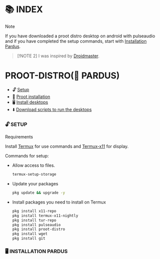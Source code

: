 <!-- PARDUS ON ANDROID -->
# 📚 INDEX

> [!NOTE]  
>If you have downloaded a proot distro desktop on android with pulseaudio and if you have completed the setup commands, start with [Installation Pardus](#installation).

> [!NOTE 2]
>I was inspired by [Droidmaster](https://github.com/LinuxDroidMaster).

# PROOT-DISTRO(🐯 PARDUS) 
* 🔓 [Setup](#setup)
* 📲 [Proot installation](#installation)
* 🖥️ [Install desktops](#desktops)
* ⬇️ [Download scripts to run the desktops](#easy-download)

### 🔓 SETUP <a name=setup></a> 

Requirements

Install [Termux](https://github.com/termux/termux-app/releases/tag/v0.118.0) for use commands and [Termux-x11](https://github.com/termux/termux-x11/releases/tag/nightly) for display.

Commands for setup:

* Allow access to files. 
  ```sh
  termux-setup-storage 
  ```
* Update your packages
   ```sh
  pkg update && upgrade -y
   ```
* Install packages you need to install on Termux
   ```sh
  pkg install x11-repo
  pkg install termux-x11-nightly
  pkg install tur-repo
  pkg install pulseaudio
  pkg install proot-distro
  pkg install wget
  pkg install git 
   ```
### 🖥️ INSTALLATION PARDUS <a name=installation></a>



